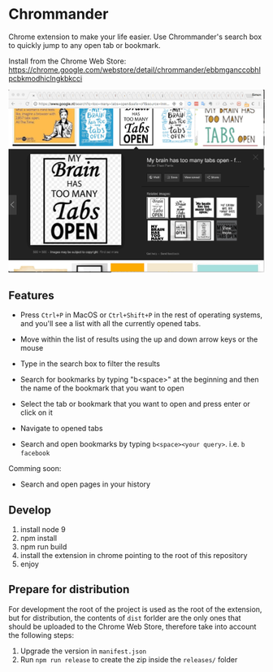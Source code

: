 # Chrommander

Chrome extension to make your life easier. Use Chrommander's search box to quickly jump to any open tab or bookmark.

Install from the Chrome Web Store: https://chrome.google.com/webstore/detail/chrommander/ebbmganccobhlpcbkmodhiclngkbkcci

![Demo](/releases/assets/demo.gif "demo")

## Features

- Press `Ctrl+P` in MacOS or `Ctrl+Shift+P` in the rest of operating systems, and you'll see a list with all the currently opened tabs.
- Move within the list of results using the up and down arrow keys or the mouse
- Type in the search box to filter the results
- Search for bookmarks by typing "b\<space>" at the beginning and then the name of the bookmark that you want to open
- Select the tab or bookmark that you want to open and press enter or click on it

- Navigate to opened tabs
- Search and open bookmarks by typing `b<space><your query>`. i.e. `b facebook`

Comming soon:

- Search and open pages in your history

## Develop

  1. install node 9
  1. npm install
  1. npm run build
  1. install the extension in chrome pointing to the root of this repository
  1. enjoy

## Prepare for distribution

  For development the root of the project is used as the root of the extension, but for distribution, the contents  of `dist` forlder are the only ones that should be uploaded to the Chrome Web Store, therefore take into account the following steps:

  1. Upgrade the version in `manifest.json`
  1. Run `npm run release` to create the zip inside the `releases/` folder
